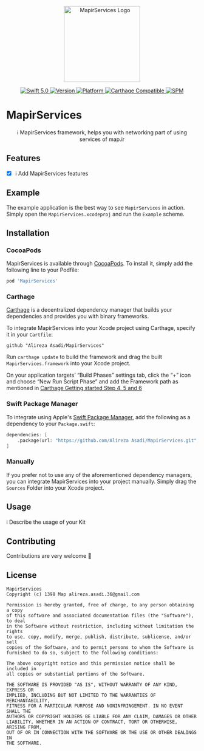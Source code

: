 <p align="center">
   <img width="200" src="http://corp.map.ir/wp-content/uploads/2019/06/map-site-logo-1.png" alt="MapirServices Logo">
</p>

<p align="center">
   <a href="https://developer.apple.com/swift/">
      <img src="https://img.shields.io/badge/Swift-5.0-orange.svg?style=flat" alt="Swift 5.0">
   </a>
   <a href="http://cocoapods.org/pods/MapirServices">
      <img src="https://img.shields.io/cocoapods/v/MapirServices.svg?style=flat" alt="Version">
   </a>
   <a href="http://cocoapods.org/pods/MapirServices">
      <img src="https://img.shields.io/cocoapods/p/MapirServices.svg?style=flat" alt="Platform">
   </a>
   <a href="https://github.com/Carthage/Carthage">
      <img src="https://img.shields.io/badge/Carthage-compatible-4BC51D.svg?style=flat" alt="Carthage Compatible">
   </a>
   <a href="https://github.com/apple/swift-package-manager">
      <img src="https://img.shields.io/badge/Swift%20Package%20Manager-compatible-brightgreen.svg" alt="SPM">
   </a>
</p>

# MapirServices

<p align="center">
ℹ️ MapirServices framework, helps you with networking part of using services of map.ir
</p>

## Features

- [x] ℹ️ Add MapirServices features

## Example

The example application is the best way to see `MapirServices` in action. Simply open the `MapirServices.xcodeproj` and run the `Example` scheme.

## Installation

### CocoaPods

MapirServices is available through [CocoaPods](http://cocoapods.org). To install
it, simply add the following line to your Podfile:

```bash
pod 'MapirServices'
```

### Carthage

[Carthage](https://github.com/Carthage/Carthage) is a decentralized dependency manager that builds your dependencies and provides you with binary frameworks.

To integrate MapirServices into your Xcode project using Carthage, specify it in your `Cartfile`:

```ogdl
github "Alireza Asadi/MapirServices"
```

Run `carthage update` to build the framework and drag the built `MapirServices.framework` into your Xcode project. 

On your application targets’ “Build Phases” settings tab, click the “+” icon and choose “New Run Script Phase” and add the Framework path as mentioned in [Carthage Getting started Step 4, 5 and 6](https://github.com/Carthage/Carthage/blob/master/README.md#if-youre-building-for-ios-tvos-or-watchos)

### Swift Package Manager

To integrate using Apple's [Swift Package Manager](https://swift.org/package-manager/), add the following as a dependency to your `Package.swift`:

```swift
dependencies: [
    .package(url: "https://github.com/Alireza Asadi/MapirServices.git", from: "1.0.0")
]
```

### Manually

If you prefer not to use any of the aforementioned dependency managers, you can integrate MapirServices into your project manually. Simply drag the `Sources` Folder into your Xcode project.

## Usage

ℹ️ Describe the usage of your Kit

## Contributing
Contributions are very welcome 🙌

## License

```
MapirServices
Copyright (c) 1398 Map alireza.asadi.36@gmail.com

Permission is hereby granted, free of charge, to any person obtaining a copy
of this software and associated documentation files (the "Software"), to deal
in the Software without restriction, including without limitation the rights
to use, copy, modify, merge, publish, distribute, sublicense, and/or sell
copies of the Software, and to permit persons to whom the Software is
furnished to do so, subject to the following conditions:

The above copyright notice and this permission notice shall be included in
all copies or substantial portions of the Software.

THE SOFTWARE IS PROVIDED "AS IS", WITHOUT WARRANTY OF ANY KIND, EXPRESS OR
IMPLIED, INCLUDING BUT NOT LIMITED TO THE WARRANTIES OF MERCHANTABILITY,
FITNESS FOR A PARTICULAR PURPOSE AND NONINFRINGEMENT. IN NO EVENT SHALL THE
AUTHORS OR COPYRIGHT HOLDERS BE LIABLE FOR ANY CLAIM, DAMAGES OR OTHER
LIABILITY, WHETHER IN AN ACTION OF CONTRACT, TORT OR OTHERWISE, ARISING FROM,
OUT OF OR IN CONNECTION WITH THE SOFTWARE OR THE USE OR OTHER DEALINGS IN
THE SOFTWARE.
```
